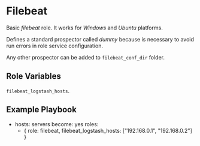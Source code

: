 # Filebeat

Basic _filebeat_ role. It works for _Windows_ and _Ubuntu_ platforms.

Defines a standard prospector called _dummy_ because is necessary to avoid run
errors in role service configuration.

Any other prospector can be added to `filebeat_conf_dir` folder.

## Role Variables

`filebeat_logstash_hosts`.

## Example Playbook

- hosts: servers
  become: yes
  roles:
    - { role: filebeat, filebeat_logstash_hosts: ["192.168.0.1", "192.168.0.2"] }
